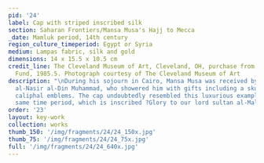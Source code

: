 ```yaml
---
pid: '24'
label: Cap with striped inscribed silk
section: Saharan Frontiers/Mansa Musa's Hajj to Mecca
_date: Mamluk period, 14th century
region_culture_timeperiod: Egypt or Syria
medium: Lampas fabric, silk and gold
dimensions: 14 x 15.5 x 10.5 cm
credit_line: The Cleveland Museum of Art, Cleveland, OH, purchase from the J.H. Wade
  Fund, 1985.5. Photograph courtesy of The Cleveland Museum of Art
description: "\nDuring his sojourn in Cairo, Mansa Musa was received by the sultan
  al-Nasir al-Din Muhammad, who showered him with gifts including a skullcap with
  caliphal emblems. The cap undoubtedly resembled this luxurious example from the
  same time period, which is inscribed ?Glory to our lord sultan al-Malik al-Nasir.? "
order: '23'
layout: key-work
collection: works
thumb_150: '/img/fragments/24/24_150x.jpg'
thumb_75: '/img/fragments/24/24_75x.jpg'
full: '/img/fragments/24/24_640x.jpg'
---
```

